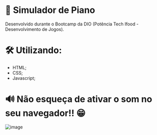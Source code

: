 # 🎹 Simulador de Piano
Desenvolvido durante o Bootcamp da DIO (Potência Tech Ifood - Desenvolvimento de Jogos).

# 🛠 Utilizando:
- HTML;
- CSS;
- Javascript;

##

# 🔊 Não esqueça de ativar o som no seu navegador!! 😁

![image](https://github.com/GabrielBitral/simulador-piano/assets/77023882/928eb3b7-4531-42fe-b419-c36e1a4c5119)

